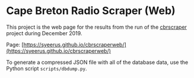 # Cape Breton Radio Scraper (Web) #

This project is the web page for the results from the run of the
[cbrscraper](https://github.com/Syeerus/cbrscraper) project during December
2019.

Page: [https://syeerus.github.io/cbrscraperweb/](https://syeerus.github.io/cbrscraperweb/)

To generate a compressed JSON file with all of the database data, use the Python script `scripts/dbdump.py`.
